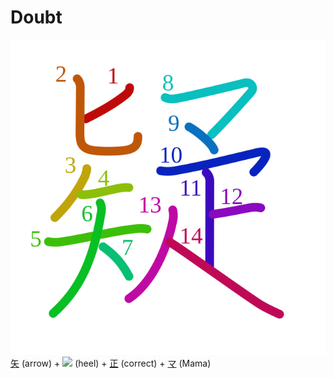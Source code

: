 # Doubt
![疑](../kanji-colorize/7591.svg)
[矢](矢.md) (arrow) + ![](http://www.kanjidamage.com/assets/radsmall/heel-0acd8a2dcfb8f1e2c1176988930304ca2068274380df008fc4d05b4e6f6332c2.jpg) (heel) + [正](正.md) (correct) + [マ](マ.md) (Mama) 
